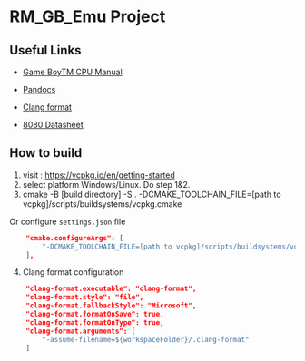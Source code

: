 # RM_GB_Emu Project

## Useful Links

- [Game BoyTM CPU Manual](http://marc.rawer.de/Gameboy/Docs/GBCPUman.pdf)

- [Pandocs](https://gbdev.io/pandocs/Specifications.html)

- [Clang format](https://skillupwards.com/blog/formatting-c-cplusplus-code-using-clangformat-and-vscode)

- [8080 Datasheet](http://bitsavers.trailing-edge.com/components/intel/MCS80/98-153B_Intel_8080_Microcomputer_Systems_Users_Manual_197509.pdf)

## How to build

1. visit : https://vcpkg.io/en/getting-started
2. select platform Windows/Linux. Do step 1&2.
3. cmake -B [build directory] -S . -DCMAKE_TOOLCHAIN_FILE=[path to vcpkg]/scripts/buildsystems/vcpkg.cmake

Or configure `settings.json` file

```json
    "cmake.configureArgs": [
        "-DCMAKE_TOOLCHAIN_FILE=[path to vcpkg]/scripts/buildsystems/vcpkg.cmake"
    ],
```

4. Clang format configuration

```json
    "clang-format.executable": "clang-format",
    "clang-format.style": "file",
    "clang-format.fallbackStyle": "Microsoft",
    "clang-format.formatOnSave": true,
    "clang-format.formatOnType": true,
    "clang-format.arguments": [
        "-assume-filename=${workspaceFolder}/.clang-format"
    ]
```


